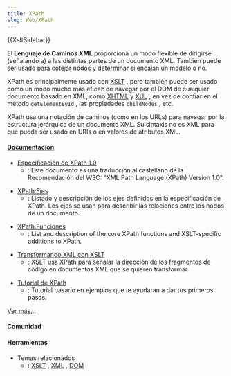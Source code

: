 ```yaml
---
title: XPath
slug: Web/XPath
---
```


{{XsltSidebar}}

El **Lenguaje de Caminos XML**
proporciona un modo flexible de dirigirse (señalando a) a las distintas partes de un documento XML. También puede ser usado para cotejar nodos y determinar si encajan un modelo o no.

XPath es principalmente usado con [XSLT](/es/XSLT)
, pero también puede ser usado como un modo mucho más eficaz de navegar por el DOM de cualquier documento basado en XML, como [XHTML](/es/XHTML)
y [XUL](/es/XUL)
, en vez de confiar en el método `getElementById`
, las propiedades `childNodes`
, etc.

XPath usa una notación de caminos (como en los URLs) para navegar por la estructura jerárquica de un documento XML. Su sintaxis no es XML para que pueda ser usado en URIs o en valores de atributos XML.

#### [Documentación](/Special:Tags?tag=XPath&language=es)

- [Especificación de XPath 1.0](http://www.sidar.org/recur/desdi/traduc/es/xml/xpath.html)
  - : Este documento es una traducción al castellano de la Recomendación del W3C: "XML Path Language (XPath) Version 1.0".

<!---->

- [XPath:Ejes](/es/XPath/Ejes)
  - : Listado y descripción de los ejes definidos en la especificación de XPath. Los ejes se usan para describir las relaciones entre los nodos de un documento.

<!---->

- [XPath:Funciones](/es/XPath/Funciones)
  - : List and description of the core XPath functions and XSLT-specific additions to XPath.

<!---->

- [Transformando XML con XSLT](/es/Transformando_XML_con_XSLT)
  - : XSLT usa XPath para señalar la dirección de los fragmentos de código en documentos XML que se quieren transformar.

<!---->

- [Tutorial de XPath](http://www.zvon.org/xxl/XPathTutorial/General_spa/examples.html)
  - : Tutorial basado en ejemplos que te ayudaran a dar tus primeros pasos.

[Ver más...](/Special:Tags?tag=XPath&language=es)

#### Comunidad

#### Herramientas

- Temas relacionados
  - : [XSLT](/es/XSLT)
    , [XML](/es/XML)
    , [DOM](/es/DOM)
